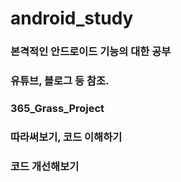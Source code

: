 # android_study
### 본격적인 안드로이드 기능의 대한 공부
### 유튜브, 블로그 등 참조.
### 365_Grass_Project
### 따라써보기, 코드 이해하기
### 코드 개선해보기
